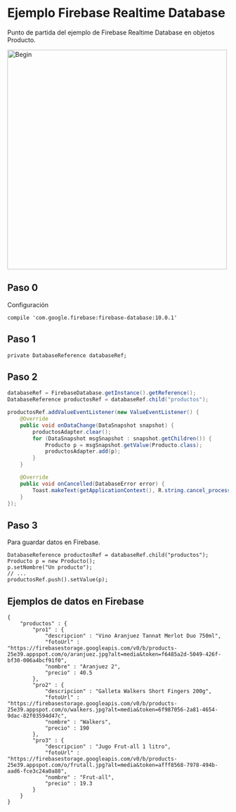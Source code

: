# Ejemplo Firebase Realtime Database

Punto de partida del ejemplo de Firebase Realtime Database en objetos Producto.

<img width="500" alt="Begin" src="https://cloud.githubusercontent.com/assets/1444991/23933790/490a206a-0917-11e7-9e95-22f849c97812.png">

## Paso 0

Configuración

    compile 'com.google.firebase:firebase-database:10.0.1'

## Paso 1

    private DatabaseReference databaseRef;
    
## Paso 2    

```java    
databaseRef = FirebaseDatabase.getInstance().getReference();
DatabaseReference productosRef = databaseRef.child("productos");

productosRef.addValueEventListener(new ValueEventListener() {
    @Override
    public void onDataChange(DataSnapshot snapshot) {
        productosAdapter.clear();
        for (DataSnapshot msgSnapshot : snapshot.getChildren()) {
            Producto p = msgSnapshot.getValue(Producto.class);
            productosAdapter.add(p);
        }
    }

    @Override
    public void onCancelled(DatabaseError error) {
        Toast.makeText(getApplicationContext(), R.string.cancel_process, Toast.LENGTH_SHORT).show();
    }
});
```

## Paso 3
Para guardar datos en Firebase.

    DatabaseReference productosRef = databaseRef.child("productos");
    Producto p = new Producto();
    p.setNombre("Un producto");
    // ...
    productosRef.push().setValue(p);


## Ejemplos de datos en Firebase

    {
        "productos" : {
            "pro1" : {
                "descripcion" : "Vino Aranjuez Tannat Merlot Duo 750ml",
                "fotoUrl" : "https://firebasestorage.googleapis.com/v0/b/products-25e39.appspot.com/o/aranjuez.jpg?alt=media&token=f6485a2d-5049-426f-bf30-006a4bcf91f0",
                "nombre" : "Aranjuez 2",
                "precio" : 40.5
            },
            "pro2" : {
                "descripcion" : "Galleta Walkers Short Fingers 200g",
                "fotoUrl" : "https://firebasestorage.googleapis.com/v0/b/products-25e39.appspot.com/o/walkers.jpg?alt=media&token=6f987056-2a81-4654-9dac-82f03594d47c",
                "nombre" : "Walkers",
                "precio" : 190
            },
            "pro3" : {
                "descripcion" : "Jugo Frut-all 1 litro",
                "fotoUrl" : "https://firebasestorage.googleapis.com/v0/b/products-25e39.appspot.com/o/frutall.jpg?alt=media&token=afff8568-7978-494b-aad6-fce3c24a0a88",
                "nombre" : "Frut-all",
                "precio" : 19.3
            }
        }
    }